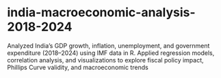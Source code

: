 # india-macroeconomic-analysis-2018-2024
Analyzed India’s GDP growth, inflation, unemployment, and government expenditure (2018–2024) using IMF data in R. Applied regression models, correlation analysis, and visualizations to explore fiscal policy impact, Phillips Curve validity, and macroeconomic trends
